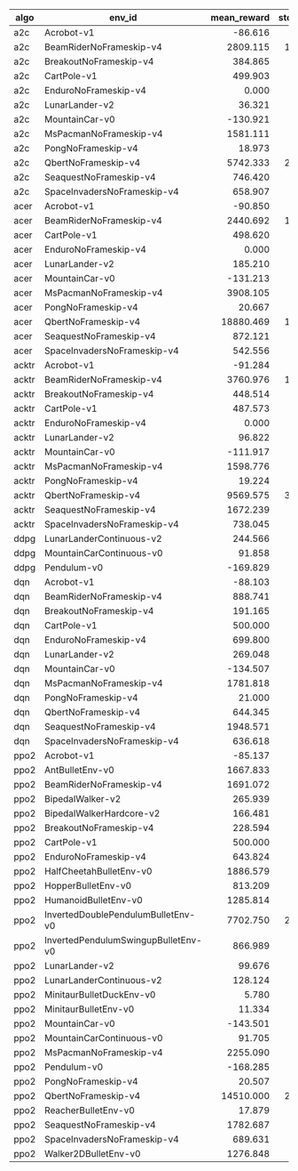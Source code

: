 |algo |              env_id               |mean_reward|std_reward|n_timesteps|n_episodes|
|-----|-----------------------------------|----------:|---------:|----------:|---------:|
|a2c  |Acrobot-v1                         |    -86.616|    25.097|     149997|      1712|
|a2c  |BeamRiderNoFrameskip-v4            |   2809.115|  1298.573|     150181|        52|
|a2c  |BreakoutNoFrameskip-v4             |    384.865|    51.231|     146703|        52|
|a2c  |CartPole-v1                        |    499.903|     1.672|     149971|       300|
|a2c  |EnduroNoFrameskip-v4               |      0.000|     0.000|     149574|        45|
|a2c  |LunarLander-v2                     |     36.321|   135.294|     149696|       463|
|a2c  |MountainCar-v0                     |   -130.921|    32.188|     149904|      1145|
|a2c  |MsPacmanNoFrameskip-v4             |   1581.111|   499.757|     150229|       189|
|a2c  |PongNoFrameskip-v4                 |     18.973|     2.135|     148288|        75|
|a2c  |QbertNoFrameskip-v4                |   5742.333|  2033.074|     151311|       150|
|a2c  |SeaquestNoFrameskip-v4             |    746.420|   111.370|     149749|        81|
|a2c  |SpaceInvadersNoFrameskip-v4        |    658.907|   197.833|     149846|       151|
|acer |Acrobot-v1                         |    -90.850|    32.797|     149989|      1633|
|acer |BeamRiderNoFrameskip-v4            |   2440.692|  1357.964|     149127|        52|
|acer |CartPole-v1                        |    498.620|    23.862|     149586|       300|
|acer |EnduroNoFrameskip-v4               |      0.000|     0.000|     149574|        45|
|acer |LunarLander-v2                     |    185.210|    64.829|     149415|       248|
|acer |MountainCar-v0                     |   -131.213|    32.541|     149976|      1143|
|acer |MsPacmanNoFrameskip-v4             |   3908.105|   585.407|     148924|        95|
|acer |PongNoFrameskip-v4                 |     20.667|     0.507|     148275|        57|
|acer |QbertNoFrameskip-v4                |  18880.469|  1648.937|     148617|        64|
|acer |SeaquestNoFrameskip-v4             |    872.121|    25.555|     149650|        66|
|acer |SpaceInvadersNoFrameskip-v4        |    542.556|   172.332|     150374|       133|
|acktr|Acrobot-v1                         |    -91.284|    32.515|     149959|      1625|
|acktr|BeamRiderNoFrameskip-v4            |   3760.976|  1826.059|     147414|        41|
|acktr|BreakoutNoFrameskip-v4             |    448.514|    88.882|     143118|        37|
|acktr|CartPole-v1                        |    487.573|    63.866|     149685|       307|
|acktr|EnduroNoFrameskip-v4               |      0.000|     0.000|     149574|        45|
|acktr|LunarLander-v2                     |     96.822|    64.020|     149905|       176|
|acktr|MountainCar-v0                     |   -111.917|    21.422|     149969|      1340|
|acktr|MsPacmanNoFrameskip-v4             |   1598.776|   264.338|     149588|       147|
|acktr|PongNoFrameskip-v4                 |     19.224|     3.697|     147753|        67|
|acktr|QbertNoFrameskip-v4                |   9569.575|  3980.468|     150896|       106|
|acktr|SeaquestNoFrameskip-v4             |   1672.239|   105.092|     149148|        67|
|acktr|SpaceInvadersNoFrameskip-v4        |    738.045|   306.756|     149714|       156|
|ddpg |LunarLanderContinuous-v2           |    244.566|    75.617|     149531|       660|
|ddpg |MountainCarContinuous-v0           |     91.858|     1.350|     149945|      1818|
|ddpg |Pendulum-v0                        |   -169.829|    93.303|     150000|       750|
|dqn  |Acrobot-v1                         |    -88.103|    33.037|     149954|      1683|
|dqn  |BeamRiderNoFrameskip-v4            |    888.741|   248.487|     149395|        81|
|dqn  |BreakoutNoFrameskip-v4             |    191.165|    97.795|     149817|        97|
|dqn  |CartPole-v1                        |    500.000|     0.000|     150000|       300|
|dqn  |EnduroNoFrameskip-v4               |    699.800|   214.231|     146363|        15|
|dqn  |LunarLander-v2                     |    269.048|    41.056|     149827|       624|
|dqn  |MountainCar-v0                     |   -134.507|    24.748|     149975|      1115|
|dqn  |MsPacmanNoFrameskip-v4             |   1781.818|   605.289|     149783|       176|
|dqn  |PongNoFrameskip-v4                 |     21.000|     0.000|     148764|        93|
|dqn  |QbertNoFrameskip-v4                |    644.345|    66.854|     152286|       252|
|dqn  |SeaquestNoFrameskip-v4             |   1948.571|   234.328|     148547|        70|
|dqn  |SpaceInvadersNoFrameskip-v4        |    636.618|   146.066|     150041|       136|
|ppo2 |Acrobot-v1                         |    -85.137|    26.272|     149963|      1741|
|ppo2 |AntBulletEnv-v0                    |   1667.833|    51.465|     150000|       150|
|ppo2 |BeamRiderNoFrameskip-v4            |   1691.072|   904.484|     149975|        69|
|ppo2 |BipedalWalker-v2                   |    265.939|    80.994|     149968|       159|
|ppo2 |BipedalWalkerHardcore-v2           |    166.481|   119.300|     149509|       154|
|ppo2 |BreakoutNoFrameskip-v4             |    228.594|   141.964|     150921|       101|
|ppo2 |CartPole-v1                        |    500.000|     0.000|     150000|       300|
|ppo2 |EnduroNoFrameskip-v4               |    643.824|   205.988|     149683|        17|
|ppo2 |HalfCheetahBulletEnv-v0            |   1886.579|    93.474|     150000|       150|
|ppo2 |HopperBulletEnv-v0                 |    813.209|    95.912|     149575|       152|
|ppo2 |HumanoidBulletEnv-v0               |   1285.814|   918.715|     149544|       244|
|ppo2 |InvertedDoublePendulumBulletEnv-v0 |   7702.750|  2888.815|     149089|       181|
|ppo2 |InvertedPendulumSwingupBulletEnv-v0|    866.989|    27.134|     150000|       150|
|ppo2 |LunarLander-v2                     |     99.676|    62.033|     149512|       174|
|ppo2 |LunarLanderContinuous-v2           |    128.124|    44.384|     149971|       164|
|ppo2 |MinitaurBulletDuckEnv-v0           |      5.780|     3.372|     149873|       416|
|ppo2 |MinitaurBulletEnv-v0               |     11.334|     3.562|     150000|       252|
|ppo2 |MountainCar-v0                     |   -143.501|    22.928|     149959|      1045|
|ppo2 |MountainCarContinuous-v0           |     91.705|     1.706|     149985|      1082|
|ppo2 |MsPacmanNoFrameskip-v4             |   2255.090|   706.412|     150040|       167|
|ppo2 |Pendulum-v0                        |   -168.285|   107.164|     150000|       750|
|ppo2 |PongNoFrameskip-v4                 |     20.507|     0.694|     149402|        69|
|ppo2 |QbertNoFrameskip-v4                |  14510.000|  2847.445|     150251|        90|
|ppo2 |ReacherBulletEnv-v0                |     17.879|     9.780|     150000|      1000|
|ppo2 |SeaquestNoFrameskip-v4             |   1782.687|    80.883|     150535|        67|
|ppo2 |SpaceInvadersNoFrameskip-v4        |    689.631|   202.143|     150081|       176|
|ppo2 |Walker2DBulletEnv-v0               |   1276.848|   504.586|     149959|       179|
